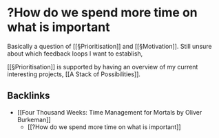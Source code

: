 # ?How do we spend more time on what is important
Basically a question of [[§Prioritisation]] and [[§Motivation]]. Still unsure about which feedback loops I want to establish, 

[[§Prioritisation]] is supported by having an overview of my current interesting projects, [[A Stack of Possibilities]].

## Backlinks
* [[Four Thousand Weeks: Time Management for Mortals by Oliver Burkeman]]
	* [[?How do we spend more time on what is important]]

<!-- {BearID:E0B8C056-8E18-434F-BD13-035A6EA3F5BB-2620-000003855C4B3A6C} -->
